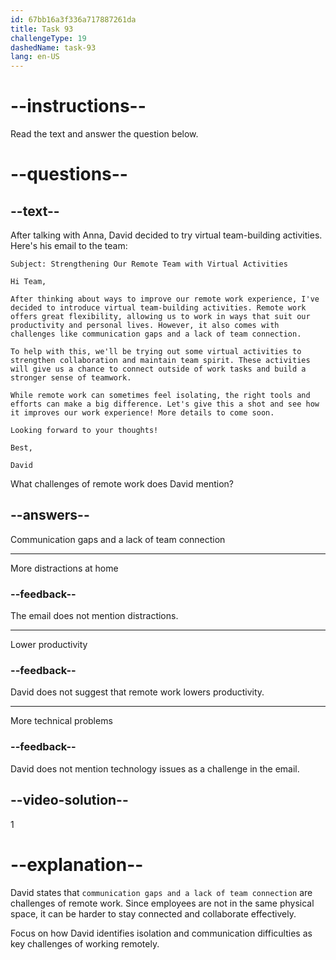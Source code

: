 ```yaml
---
id: 67bb16a3f336a717887261da
title: Task 93
challengeType: 19
dashedName: task-93
lang: en-US
---
```


<!-- READING -->

# --instructions--

Read the text and answer the question below.

# --questions--

## --text--

After talking with Anna, David decided to try virtual team-building activities. Here's his email to the team:

`Subject: Strengthening Our Remote Team with Virtual Activities`

`Hi Team,`

`After thinking about ways to improve our remote work experience, I've decided to introduce virtual team-building activities. Remote work offers great flexibility, allowing us to work in ways that suit our productivity and personal lives. However, it also comes with challenges like communication gaps and a lack of team connection.`

`To help with this, we'll be trying out some virtual activities to strengthen collaboration and maintain team spirit. These activities will give us a chance to connect outside of work tasks and build a stronger sense of teamwork.`

`While remote work can sometimes feel isolating, the right tools and efforts can make a big difference. Let's give this a shot and see how it improves our work experience! More details to come soon.`

`Looking forward to your thoughts!`

`Best,`

`David`

What challenges of remote work does David mention?

## --answers--

Communication gaps and a lack of team connection

---

More distractions at home

### --feedback--

The email does not mention distractions.

---

Lower productivity

### --feedback--

David does not suggest that remote work lowers productivity.

---

More technical problems

### --feedback--

David does not mention technology issues as a challenge in the email.

## --video-solution--

1

# --explanation--

David states that `communication gaps and a lack of team connection` are challenges of remote work. Since employees are not in the same physical space, it can be harder to stay connected and collaborate effectively.

Focus on how David identifies isolation and communication difficulties as key challenges of working remotely.
